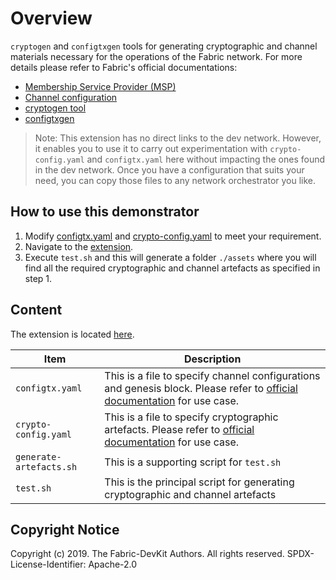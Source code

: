 # Overview

`cryptogen` and `configtxgen` tools for generating cryptographic and channel materials necessary for the operations of the Fabric network. For more details please refer to Fabric's official documentations:

* [Membership Service Provider (MSP)](https://hyperledger-fabric.readthedocs.io/en/release-1.4/msp.html)
* [Channel configuration](https://hyperledger-fabric.readthedocs.io/en/release-1.4/configtx.html)
* [cryptogen tool](https://hyperledger-fabric.readthedocs.io/en/release-1.4/commands/cryptogen.html)
* [configtxgen](https://hyperledger-fabric.readthedocs.io/en/release-1.4/commands/configtxgen.html)

> Note:
> This extension has no direct links to the dev network. However, it enables you to use it to carry out experimentation with `crypto-config.yaml` and `configtx.yaml` here without impacting the ones found in the dev network. Once you have a configuration that suits your need, you can copy those files to any network orchestrator you like.

## How to use this demonstrator

1. Modify [configtx.yaml](../extensions/crypto-configtx/configtx.yaml) and [crypto-config.yaml](../extensions/crypto-configtx/crypto-config.yaml) to meet your requirement.
2. Navigate to the [extension](../extensions/crypto-configtx).
3. Execute `test.sh` and this will generate a folder `./assets` where you will find all the required cryptographic and channel artefacts as specified in step 1.

## Content

The extension is located [here](../extensions/crypto-configtx).

| Item | Description |
| --- | --- |
| `configtx.yaml` | This is a file to specify channel configurations and genesis block. Please refer to [official documentation](https://hyperledger-fabric.readthedocs.io/en/release-1.4/commands/configtxgen.html?highlight=configtx.yaml) for use case. |
| `crypto-config.yaml` | This is a file to specify cryptographic artefacts. Please refer to [official documentation](https://hyperledger-fabric.readthedocs.io/en/release-1.4/msp.html#how-to-generate-msp-certificates-and-their-signing-keys) for use case. |
| `generate-artefacts.sh` | This is a supporting script for `test.sh` |
| `test.sh` | This is the principal script for generating cryptographic and channel artefacts |

## Copyright Notice

Copyright (c) 2019. The Fabric-DevKit Authors. All rights reserved.
SPDX-License-Identifier: Apache-2.0
